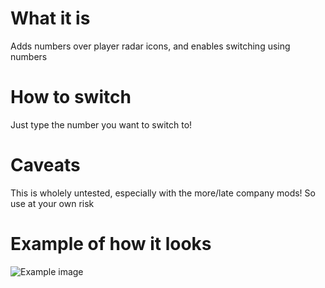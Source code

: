 # What it is
Adds numbers over player radar icons, and enables switching using numbers

# How to switch
Just type the number you want to switch to!

# Caveats

This is wholely untested, especially with the more/late company mods! So use at your own risk

# Example of how it looks

![Example image](https://raw.githubusercontent.com/dslogget/LethalCompany_PlayerMapNumbers/main/example.png)


